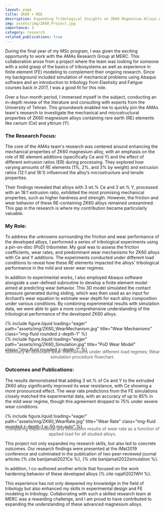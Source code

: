 ```yaml
---
layout: page
title: ZK60 + REE
description: Expanding Tribological Insights on ZK60 Magnesium Alloys with Rare Earth Element Additions
img: assets/img/ZK60_Project.jpg
importance: 3
category: research
related_publications: true
---
```


During the final year of my MSc program, I was given the exciting opportunity to work with the AMAs Research Group at MERC. This collaboration arose from a project where the team was looking for someone with a solid grasp of the basics of tribosystems as well as experience in finite element (FE) modeling to complement their ongoing research. Since my background included simulation of mechanical problems using Abaqus software and an introduction to tribology from Elastisity and Fatigue courses back in 2017, I was a good fit for this role.

Over a four-month period, I immersed myself in the subject, conducting an in-depth review of the literature and consulting with experts from the University of Tehran. This groundwork enabled me to quickly join the AMAs team's research to investigate the mechanical and microstructural properties of ZK60 magnesium alloys containing rare earth (RE) elements like cerium (Ce) and yttrium (Y).

### The Research Focus:
The core of the AMAs team's research was centered around enhancing the mechanical properties of ZK60 magnesium alloy, with an emphasis on the role of RE element additions (specifically Ce and Y) and the effect of different extrusion ratios (ER) during processing. They explored how varying amounts of RE elements (1%, 2%, and 3% by weight) and extrusion ratios (12:1 and 18:1) influenced the alloy’s microstructure and tensile properties.

Their findings revealed that alloys with 3 wt.% Ce and 3 wt.% Y, processed with an 18:1 extrusion ratio, exhibited the most promising mechanical properties, such as higher hardness and strength. However, the friction and wear behavior of these RE-containing ZK60 alloys remained unexamined. This gap in the research is where my contribution became particularly valuable.

### My Role:
To address the unknowns surrounding the friction and wear performance of the developed alloys, I performed a series of tribological experiments using a pin-on-disc (PoD) tribometer. My goal was to assess the friction coefficients, wear rates, and predominant wear mechanisms for ZK60 alloys with Ce and Y additions. The experiments conducted under different load conditions to reveal how these RE elements impacted the alloys' tribological performance in the mild and sever wear regimes.

In addition to experimental works, I also employed Abaqus software alongside a user-defined subroutine to develop a finite element model aimed at predicting wear behavior. This 3D model simulated the contact pressure generated during sliding, which was then used as an input for Archard’s wear equation to estimate wear depth for each alloy composition under various conditions. By combining experimental results with simulation data, we were able to gain a more comprehensive understanding of the tribological performance of the developed ZK60 alloys.

<div class="row">
    <div class="col-sm mt-3 mt-md-0 text-center">
        {% include figure.liquid loading="eager" path="assets/img/ZK60_WearMechanism.jpg" title="Wear Mechanisms" class="img-fluid rounded z-depth-1" %}
    </div>
    <div class="col-sm mt-3 mt-md-0 text-center">
        {% include figure.liquid loading="eager" path="assets/img/ZK60_Simulation.jpg" title="PoD Wear Model" class="img-fluid rounded z-depth-1" %}
    </div>
</div>
<div class="caption">
    Summary of dominant wear mechanisms under different load regimes; Wear simulation procedure flowchart.
</div>

### Outcomes and Publications:
The results demonstrated that adding 3 wt.% of Ce and Y to the extruded ZK60 alloy significantly improved its wear resistance, with Ce showing a more pronounced effect. The wear rate predictions from the FE simulations closely matched the experimental data, with an accuracy of up to 85% in the mild wear regime, though this agreement dropped to 75% under severe wear conditions.

<div class="row">
    <div class="col-sm mt-3 mt-md-0 text-center">
        {% include figure.liquid loading="eager" path="assets/img/ZK60_WearRate.jpg" title="Wear Rate"
        class="img-fluid rounded z-depth-1 w-50 mx-auto" %}
    </div>
</div>
<div class="caption">
    Comparing experimental and simulation results of wear rate as a function of applied load for all studied alloys.
</div>
<style>
  .caption {
      margin-top: -10px; /* Adjust this value to control the gap */
      font-size: 14px; /* Optional: to customize the font size */
      color: #565B5F; /* Change this to any color you'd like (e.g., hex code, rgb, or named color) */
      text-align: center; /* Optional: Center the caption */
  }
</style>

This project not only expanded my research skills, but also led to concrete outcomes. Our research findings were presented at the iMat2019 conference and culminated in the publication of two peer-reviewed journal articles {% cite banijamali2021Ce %}, {% cite banijamali2022simulation %}.

In addition, I co-authored another article that focused on the work hardening behavior of these developed alloys {% cite najafi2021WH %}.
<br>

This experience has not only deepened my knowledge in the field of tribology but also enhanced my skills in experimental design and FE modeling in tribology. Collaborating with such a skilled research team at MERC was a rewarding challenge, and I am proud to have contributed to expanding the understanding of these advanced magnesium alloys.

